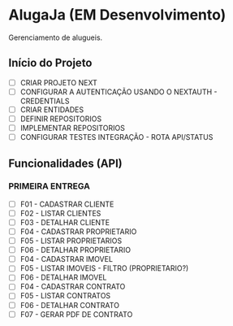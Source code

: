 # AlugaJa (EM Desenvolvimento)

Gerenciamento de alugueis.

## Início do Projeto

- [ ] CRIAR PROJETO NEXT
- [ ] CONFIGURAR A AUTENTICAÇÃO USANDO O NEXTAUTH - CREDENTIALS
- [ ] CRIAR ENTIDADES
- [ ] DEFINIR REPOSITORIOS
- [ ] IMPLEMENTAR REPOSITORIOS
- [ ] CONFIGURAR TESTES INTEGRAÇÃO - ROTA API/STATUS

## Funcionalidades (API)

### PRIMEIRA ENTREGA

- [ ] F01 - CADASTRAR CLIENTE
- [ ] F02 - LISTAR CLIENTES
- [ ] F03 - DETALHAR CLIENTE
- [ ] F04 - CADASTRAR PROPRIETARIO
- [ ] F05 - LISTAR PROPRIETARIOS
- [ ] F06 - DETALHAR PROPRIETARIO
- [ ] F04 - CADASTRAR IMOVEL
- [ ] F05 - LISTAR IMOVEIS - FILTRO (PROPRIETARIO?)
- [ ] F06 - DETALHAR IMOVEL
- [ ] F04 - CADASTRAR CONTRATO
- [ ] F05 - LISTAR CONTRATOS
- [ ] F06 - DETALHAR CONTRATO
- [ ] F07 - GERAR PDF DE CONTRATO

